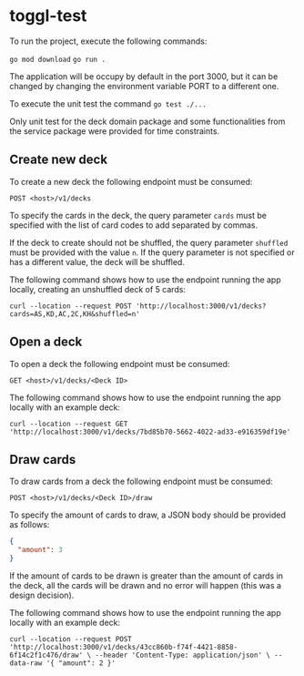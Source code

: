 # toggl-test

To run the project, execute the following commands:

`go mod download`
`go run .`

The application will be occupy by default in the port 3000, but it can be changed
by changing the environment variable PORT to a different one.

To execute the unit test the command `go test ./...`

Only unit test for the deck domain package and some functionalities from the service package were provided for time constraints.

## Create new deck

To create a new deck the following endpoint must be consumed:

`POST <host>/v1/decks`

To specify the cards in the deck, the query parameter `cards` must be specified with the list
of card codes to add separated by commas.

If the deck to create should not be shuffled, the query parameter `shuffled` must be provided with the value `n`. If
the query parameter is not specified or has a different value, the deck will be shuffled.

The following command shows how to use the endpoint running the app locally, creating an unshuffled deck of 5 cards:

`curl --location --request POST 'http://localhost:3000/v1/decks?cards=AS,KD,AC,2C,KH&shuffled=n'`

## Open a deck

To open a deck the following endpoint must be consumed:

`GET <host>/v1/decks/<Deck ID>`

The following command shows how to use the endpoint running the app locally with an example deck:

`curl --location --request GET 'http://localhost:3000/v1/decks/7bd85b70-5662-4022-ad33-e916359df19e'`

## Draw cards

To draw cards from a deck the following endpoint must be consumed:

`POST <host>/v1/decks/<Deck ID>/draw`

To specify the amount of cards to draw, a JSON body should be provided as follows:

```json
{
  "amount": 3
}
```

If the amount of cards to be drawn is greater than the amount of cards in the deck, all the cards
will be drawn and no error will happen (this was a design decision).

The following command shows how to use the endpoint running the app locally with an example deck:

`curl --location --request POST 'http://localhost:3000/v1/decks/43cc860b-f74f-4421-8858-6f14c2f1c476/draw' \
--header 'Content-Type: application/json' \
--data-raw '{
    "amount": 2
}'`
